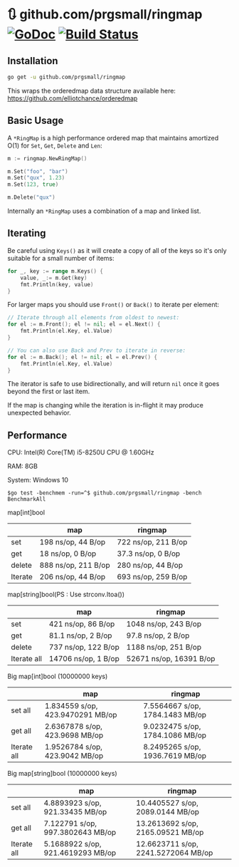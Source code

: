 # 🔃 github.com/prgsmall/ringmap [![GoDoc](https://godoc.org/github.com/prgsmall/ringmap?status.svg)](https://godoc.org/github.com/prgsmall/ringmap) [![Build Status](https://travis-ci.org/elliotchance/ringmap.svg?branch=master)](https://travis-ci.org/elliotchance/ringmap)

## Installation

```bash
go get -u github.com/prgsmall/ringmap
```

This wraps the orderedmap data structure available here:  https://github.com/elliotchance/orderedmap

## Basic Usage

A `*RingMap` is a high performance ordered map that maintains amortized O(1)
for `Set`, `Get`, `Delete` and `Len`:

```go
m := ringmap.NewRingMap()

m.Set("foo", "bar")
m.Set("qux", 1.23)
m.Set(123, true)

m.Delete("qux")
```

Internally an `*RingMap` uses a combination of a map and linked list.

## Iterating

Be careful using `Keys()` as it will create a copy of all of the keys so it's
only suitable for a small number of items:

```go
for _, key := range m.Keys() {
	value, _:= m.Get(key)
	fmt.Println(key, value)
}
```

For larger maps you should use `Front()` or `Back()` to iterate per element:

```go
// Iterate through all elements from oldest to newest:
for el := m.Front(); el != nil; el = el.Next() {
    fmt.Println(el.Key, el.Value)
}

// You can also use Back and Prev to iterate in reverse:
for el := m.Back(); el != nil; el = el.Prev() {
    fmt.Println(el.Key, el.Value)
}
```

The iterator is safe to use bidirectionally, and will return `nil` once it goes
beyond the first or last item.

If the map is changing while the iteration is in-flight it may produce
unexpected behavior.

## Performance

CPU: Intel(R) Core(TM) i5-8250U CPU @ 1.60GHz

RAM: 8GB

System: Windows 10

```shell
$go test -benchmem -run=^$ github.com/prgsmall/ringmap -bench BenchmarkAll
```

map[int]bool

|         | map                 | ringmap          |
| ------- | ------------------- | ------------------- |
| set     | 198 ns/op, 44 B/op  | 722 ns/op, 211 B/op |
| get     | 18 ns/op, 0 B/op    | 37.3 ns/op, 0 B/op  |
| delete  | 888 ns/op, 211 B/op | 280 ns/op, 44 B/op  |
| Iterate | 206 ns/op, 44 B/op  | 693 ns/op, 259 B/op |

map[string]bool(PS : Use strconv.Itoa())

|             | map                 | ringmap              |
| ----------- | ------------------- | ----------------------- |
| set         | 421 ns/op, 86 B/op  | 1048 ns/op, 243 B/op    |
| get         | 81.1 ns/op, 2 B/op  | 97.8 ns/op, 2 B/op      |
| delete      | 737 ns/op, 122 B/op | 1188 ns/op, 251 B/op    |
| Iterate all | 14706 ns/op, 1 B/op | 52671 ns/op, 16391 B/op |

Big map[int]bool (10000000 keys)

|             | map                              | ringmap                      |
| ----------- | -------------------------------- | ------------------------------- |
| set all     | 1.834559 s/op, 423.9470291 MB/op | 7.5564667 s/op, 1784.1483 MB/op |
| get all     | 2.6367878 s/op, 423.9698 MB/op   | 9.0232475 s/op, 1784.1086 MB/op |
| Iterate all | 1.9526784 s/op, 423.9042 MB/op   | 8.2495265 s/op, 1936.7619 MB/op |

Big map[string]bool (10000000 keys)

|             | map                               | ringmap                          |
| ----------- | --------------------------------- | ----------------------------------- |
| set all     | 4.8893923 s/op, 921.33435 MB/op   | 10.4405527 s/op, 2089.0144 MB/op    |
| get all     | 7.122791 s/op, 997.3802643 MB/op  | 13.2613692 s/op, 2165.09521 MB/op   |
| Iterate all | 5.1688922 s/op, 921.4619293 MB/op | 12.6623711 s/op, 2241.5272064 MB/op |
